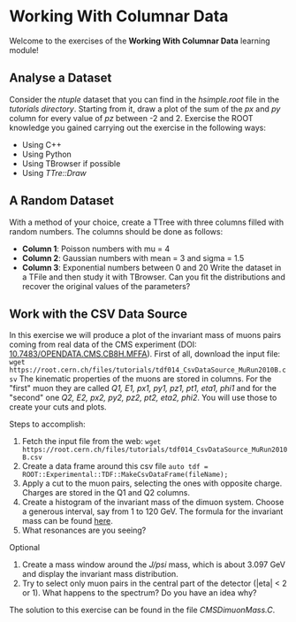 # Working With Columnar Data
Welcome to the exercises of the **Working With Columnar Data** learning module!

## Analyse a Dataset
Consider the *ntuple* dataset that you can find in the *hsimple.root* file in the *tutorials directory*.
Starting from it, draw a plot of the sum of the *px* and *py* column for every value of *pz* between -2 and 2.
Exercise the ROOT knowledge you gained carrying out the exercise in the following ways:
 - Using C++
 - Using Python
 - Using TBrowser if possible
 - Using *TTre::Draw*

## A Random Dataset
With a method of your choice, create a TTree with three columns filled with random numbers. The columns should be done as follows:
 - **Column 1**: Poisson numbers with mu = 4
 - **Column 2**: Gaussian numbers with mean = 3 and sigma = 1.5
 - **Column 3**: Exponential numbers between 0 and 20
Write the dataset in a TFile and then study it with TBrowser.
Can you fit the distributions and recover the original values of the parameters?

## Work with the CSV Data Source
In this exercise we will produce a plot of the invariant mass of muons pairs coming from real data of the CMS 
experiment (DOI: [10.7483/OPENDATA.CMS.CB8H.MFFA](http://opendata.cern.ch/record/700)).
First of all, download the input file:
```wget https://root.cern.ch/files/tutorials/tdf014_CsvDataSource_MuRun2010B.csv```
The kinematic properties of the muons are stored in columns. For the "first" muon they are called 
*Q1, E1, px1, py1, pz1, pt1, eta1, phi1* and for the "second" one *Q2, E2, px2, py2, pz2, pt2, eta2, phi2*.
You will use those to create your cuts and plots.

Steps to accomplish:
1) Fetch the input file from the web: ```wget https://root.cern.ch/files/tutorials/tdf014_CsvDataSource_MuRun2010B.csv```
2) Create a data frame around this csv file ```auto tdf = ROOT::Experimental::TDF::MakeCsvDataFrame(fileName);```
3) Apply a cut to the muon pairs, selecting the ones with opposite charge. Charges are stored in the Q1 and Q2 columns.
4) Create a histogram of the invariant mass of the dimuon system. Choose a generous interval, say from 1 to 120 GeV. The formula for the invariant mass can be found [here](https://en.wikipedia.org/wiki/Invariant_mass).
5) What resonances are you seeing?

Optional
1) Create a mass window around the *J/psi* mass, which is about 3.097 GeV and display the invariant mass distribution.
2) Try to select only muon pairs in the central part of the detector (|eta| < 2 or 1). What happens to the spectrum? Do you have an idea why?

The solution to this exercise can be found in the file *CMSDimuonMass.C*.
